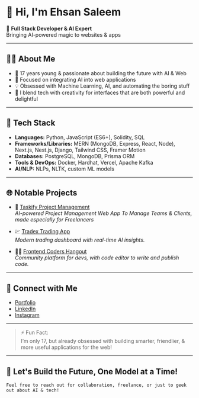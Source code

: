 # 👋 Hi, I'm Ehsan Saleem

🚀 **Full Stack Developer & AI Expert**  
Bringing AI-powered magic to websites & apps

---

## 🧑‍💻 About Me

- 🌟 17 years young & passionate about building the future with AI & Web  
- 🧠 Focused on integrating AI into web applications  
- 💡 Obsessed with Machine Learning, AI, and automating the boring stuff  
- 🎨 I blend tech with creativity for interfaces that are both powerful and delightful

---

## 🔧 Tech Stack

- **Languages:** Python, JavaScript (ES6+), Solidity, SQL
- **Frameworks/Libraries:** MERN (MongoDB, Express, React, Node), Next.js, Nest.js, Django, Tailwind CSS, Framer Motion
- **Databases:** PostgreSQL, MongoDB, Prisma ORM
- **Tools & DevOps:** Docker, Hardhat, Vercel, Apache Kafka
- **AI/NLP:** NLPs, NLTK, custom ML models

---

## 🌐 Notable Projects

- 🎥 [Taskify Project Management](https://taskify-manager-project.vercel.app)  
  *AI-powered Project Management Web App To Manage Teams & Clients, made especially for Freelancers*

- 💹 [Tradex Trading App](https://tradex-tau.vercel.app)  
  *Modern trading dashboard with real-time AI insights.*

- 👨‍💻 [Frontend Coders Hangout](https://frontend-codershangout.vercel.app)  
  *Community platform for devs, with code editor to write and publish code.*

---

## 📲 Connect with Me

- [Portfolio](https://ehsansaleem.netlify.app)
- [LinkedIn](https://linkedin.com/in/ehsan-saleem-web3)
- [Instagram](https://instagram.com/@ehsandesignswebsites)

---

> ⚡️ Fun Fact:  
> I’m only 17, but already obsessed with building smarter, friendlier, & more useful applications for the web!

---

## 🎉 Let's Build the Future, One Model at a Time!

```
Feel free to reach out for collaboration, freelance, or just to geek out about AI & tech!
```
